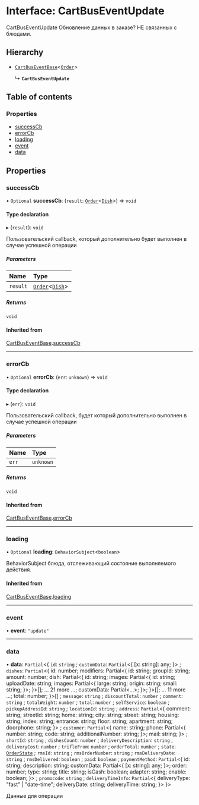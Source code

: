 # Interface: CartBusEventUpdate

CartBusEventUpdate
Обновление данных в заказе? НЕ связанных с блюдами.

## Hierarchy

- [`CartBusEventBase`](CartBusEventBase.md)<[`Order`](Order.md)\>

  ↳ **`CartBusEventUpdate`**

## Table of contents

### Properties

- [successCb](CartBusEventUpdate.md#successcb)
- [errorCb](CartBusEventUpdate.md#errorcb)
- [loading](CartBusEventUpdate.md#loading)
- [event](CartBusEventUpdate.md#event)
- [data](CartBusEventUpdate.md#data)

## Properties

### successCb

• `Optional` **successCb**: (`result`: [`Order`](Order.md)<[`Dish`](Dish.md)\>) => `void`

#### Type declaration

▸ (`result`): `void`

Пользовательский callback, который дополнительно будет выполнен в случае успешной операции

##### Parameters

| Name | Type |
| :------ | :------ |
| `result` | [`Order`](Order.md)<[`Dish`](Dish.md)\> |

##### Returns

`void`

#### Inherited from

[CartBusEventBase](CartBusEventBase.md).[successCb](CartBusEventBase.md#successcb)

___

### errorCb

• `Optional` **errorCb**: (`err`: `unknown`) => `void`

#### Type declaration

▸ (`err`): `void`

Пользовательский callback, будет который дополнительно  выполнен в случае успешной операции

##### Parameters

| Name | Type |
| :------ | :------ |
| `err` | `unknown` |

##### Returns

`void`

#### Inherited from

[CartBusEventBase](CartBusEventBase.md).[errorCb](CartBusEventBase.md#errorcb)

___

### loading

• `Optional` **loading**: `BehaviorSubject`<`boolean`\>

BehaviorSubject блюда, отслеживающий состояние выполняемого действия.

#### Inherited from

[CartBusEventBase](CartBusEventBase.md).[loading](CartBusEventBase.md#loading)

___

### event

• **event**: ``"update"``

___

### data

• **data**: `Partial`<{ `id`: `string` ; `customData`: `Partial`<{ [x: string]: any; }\> ; `dishes`: `Partial`<{ id: number; modifiers: Partial<{ id: string; groupId: string; amount: number; dish: Partial<{ id: string; images: Partial<{ id: string; uploadDate: string; images: Partial<{ large: string; origin: string; small: string; }\>; }\>[]; ... 21 more ...; customData: Partial<...\>; }\>; }\>[]; ... 11 more ...; total: number; }\>[] ; `message`: `string` ; `discountTotal`: `number` ; `comment`: `string` ; `totalWeight`: `number` ; `total`: `number` ; `selfService`: `boolean` ; `pickupAddressId`: `string` ; `locationId`: `string` ; `address`: `Partial`<{ comment: string; streetId: string; home: string; city: string; street: string; housing: string; index: string; entrance: string; floor: string; apartment: string; doorphone: string; }\> ; `customer`: `Partial`<{ name: string; phone: Partial<{ number: string; code: string; additionalNumber: string; }\>; mail: string; }\> ; `shortId`: `string` ; `dishesCount`: `number` ; `deliveryDescription`: `string` ; `deliveryCost`: `number` ; `trifleFrom`: `number` ; `orderTotal`: `number` ; `state`: [`OrderState`](../README.md#orderstate) ; `rmsId`: `string` ; `rmsOrderNumber`: `string` ; `rmsDeliveryDate`: `string` ; `rmsDelivered`: `boolean` ; `paid`: `boolean` ; `paymentMethod`: `Partial`<{ id: string; description: string; customData: Partial<{ [x: string]: any; }\>; order: number; type: string; title: string; isCash: boolean; adapter: string; enable: boolean; }\> ; `promocode`: `string` ; `deliveryTimeInfo`: `Partial`<{ deliveryType: "fast" \| "date-time"; deliveryDate: string; deliveryTime: string; }\>  }\>

Данные для операции
